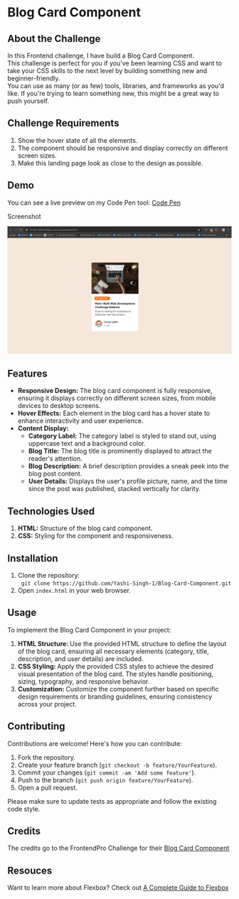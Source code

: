 <h1>Blog Card Component</h1>

<h2> About the Challenge </h2>

<p> In this Frontend challenge, I have build a Blog Card Component. 
<br>
This challenge is perfect for you if you've been learning CSS and want to take your CSS skills to the next level by building something new and beginner-friendly.
<br>
You can use as many (or as few) tools, libraries, and frameworks as you'd like. If you're trying to learn something new, this might be a great way to push yourself.
</p>

<h2>Challenge Requirements</h2>

<ol>
  <li> Show the hover state of all the elements. </li>
  <li> The component should be responsive and display correctly on different screen sizes. </li>
  <li> Make this landing page look as close to the design as possible. </li>
</ol>

<h2> Demo </h2>

<p> You can see a live preview on my Code Pen tool: <a href="https://codepen.io/Yashi-the-lessful/pen/BaexMxe"> Code Pen </a> </p>

<p> Screenshot </p>

![ScreenShot](Preview.png)

<h2> Features </h2>

<ul>
    <li><strong>Responsive Design:</strong> The blog card component is fully responsive, ensuring it displays correctly on different screen sizes, from mobile devices to desktop screens.</li>
    <li><strong>Hover Effects:</strong> Each element in the blog card has a hover state to enhance interactivity and user experience.</li>
           <li><strong>Content Display:</strong>
            <ul>
                <li><strong>Category Label:</strong> The category label is styled to stand out, using uppercase text and a background color.</li>
                <li><strong>Blog Title:</strong> The blog title is prominently displayed to attract the reader's attention.</li>
                <li><strong>Blog Description:</strong> A brief description provides a sneak peek into the blog post content.</li>
                <li><strong>User Details:</strong> Displays the user's profile picture, name, and the time since the post was published, stacked vertically for clarity.</li>
            </ul>
        </li>
</ul>

<h2>Technologies Used</h2>

<ol>
   <li><b>HTML:</b> Structure of the blog card component. </li>
    <li><b>CSS:</b> Styling for the component and responsiveness.</li>
</ol>

<h2>Installation</h2>

<ol>
    <li>Clone the repository:</li>
    <code> git clone https://github.com/Yashi-Singh-1/Blog-Card-Component.git </code>
    <li>Open <code>index.html</code> in your web browser.
</ol>

<h2> Usage </h2>

<p> To implement the Blog Card Component in your project: </p>

<ol>
    <li> <b> HTML Structure: </b> Use the provided HTML structure to define the layout of the blog card, ensuring all necessary elements (category, title, description, and user details) are included. </li>
    <li> <b> CSS Styling: </b> Apply the provided CSS styles to achieve the desired visual presentation of the blog card. The styles handle positioning, sizing, typography, and responsive behavior. </li>
    <li> <b> Customization: </b> Customize the component further based on specific design requirements or branding guidelines, ensuring consistency across your project. </li>
</ol>

<h2>Contributing</h2>

<p> Contributions are welcome! Here's how you can contribute: </p>

<ol>
    <li> Fork the repository. </li>
    <li> Create your feature branch (<code>git checkout -b feature/YourFeature</code>). </li>
    <li> Commit your changes (<code>git commit -am 'Add some feature'</code>). </li>
    <li> Push to the branch (<code>git push origin feature/YourFeature</code>).</li>
    <li> Open a pull request. </li>
</ol>

<p> Please make sure to update tests as appropriate and follow the existing code style. </p>

<h2> Credits </h2>

<p> The credits go to the FrontendPro Challenge for their <a href="https://www.frontendpro.dev/frontend-coding-challenges/blog-card-component-bBI5CtACFbEmwqF4LHJU">Blog Card Component</a></p>

<h2> Resouces </h2>

<p>Want to learn more about Flexbox? Check out <a href="https://css-tricks.com/snippets/css/a-guide-to-flexbox/">A Complete Guide to Flexbox</a></p>
